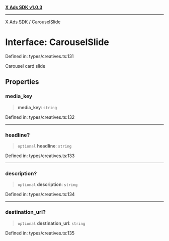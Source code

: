 [**X Ads SDK v1.0.3**](../README.md)

***

[X Ads SDK](../globals.md) / CarouselSlide

# Interface: CarouselSlide

Defined in: types/creatives.ts:131

Carousel card slide

## Properties

### media\_key

> **media\_key**: `string`

Defined in: types/creatives.ts:132

***

### headline?

> `optional` **headline**: `string`

Defined in: types/creatives.ts:133

***

### description?

> `optional` **description**: `string`

Defined in: types/creatives.ts:134

***

### destination\_url?

> `optional` **destination\_url**: `string`

Defined in: types/creatives.ts:135
